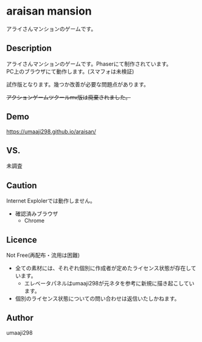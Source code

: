 araisan mansion
====

アライさんマンションのゲームです。

## Description
アライさんマンションのゲームです。Phaserにて制作されています。  
PC上のブラウザにて動作します。(スマフォは未検証)


試作版となります。幾つか改善が必要な問題点があります。

~~アクションゲームツクールmv版は廃棄されました。~~

## Demo
https://umaaji298.github.io/araisan/

## VS. 
未調査

## Caution
Internet Explolerでは動作しません。  

- 確認済みブラウザ
  - Chrome

## Licence
Not Free(再配布・流用は困難)  
- 全ての素材には、それぞれ個別に作成者が定めたライセンス状態が存在しています。
  - エレベータパネルはumaaji298が元ネタを参考に新規に描き起こしています。
- 個別のライセンス状態についての問い合わせは返信いたしかねます。

## Author
umaaji298